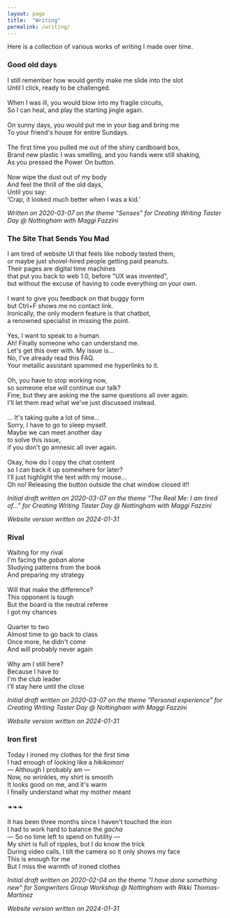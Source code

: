 ```yaml
---
layout: page
title:  "Writing"
permalink: /writing/
---
```


Here is a collection of various works of writing I made over time.

### Good old days

I still remember how would gently make me slide into the slot<br>
Until I click, ready to be challenged.<br>
<br>
When I was ill, you would blow into my fragile circuits,<br>
So I can heal, and play the starting jingle again.<br>
<br>
On sunny days, you would put me in your bag and bring me<br>
To your friend's house for entire Sundays.<br>
<br>
The first time you pulled me out of the shiny cardboard box,<br>
Brand new plastic I was smelling, and you hands were still shaking,<br>
As you pressed the Power On button.<br>
<br>
Now wipe the dust out of my body<br>
And feel the thrill of the old days,<br>
Until you say:<br>
‘Crap, it looked much better when I was a kid.’<br>

*Written on 2020-03-07 on the theme "Senses" for Creating Writing Taster Day @ Nottingham with Maggi Fazzini*

### The Site That Sends You Mad

I am tired of website UI that feels like nobody tested them,<br>
or maybe just shovel-hired people getting paid peanuts.<br>
Their pages are digital time machines<br>
that put you back to web 1.0, before "UX was invented",<br>
but without the excuse of having to code everything on your own.<br>
<br>
I want to give you feedback on that buggy form<br>
but Ctrl+F shows me no contact link.<br>
Ironically, the only modern feature is that chatbot,<br>
a renowned specialist in missing the point.<br>
<br>
Yes, I want to speak to a human.<br>
Ah! Finally someone who can understand me.<br>
Let's get this over with. My issue is...<br>
No, I've already read this FAQ.<br>
Your metallic assistant spammed me hyperlinks to it.<br>
<br>
Oh, you have to stop working now,<br>
so someone else will continue our talk?<br>
Fine, but they are asking me the same questions all over again.<br>
I'll let them read what we've just discussed instead.<br>
<br>
... It's taking quite a lot of time...<br>
Sorry, I have to go to sleep myself.<br>
Maybe we can meet another day<br>
to solve this issue,<br>
if you don't go amnesic all over again.<br>
<br>
Okay, how do I copy the chat content<br>
so I can back it up somewhere for later?<br>
I'll just highlight the text with my mouse...<br>
Oh no! Releasing the button outside the chat window closed it!!<br>

*Initial draft written on 2020-03-07 on the theme "The Real Me: I am tired of..." for Creating Writing Taster Day @ Nottingham with Maggi Fazzini*

*Website version written on 2024-01-31*

### Rival

Waiting for my rival<br>
I'm facing the *goban* alone<br>
Studying patterns from the book<br>
And preparing my strategy<br>
<br>
Will that make the difference?<br>
This opponent is tough<br>
But the board is the neutral referee<br>
I got my chances<br>
<br>
Quarter to two<br>
Almost time to go back to class<br>
Once more, he didn't come<br>
And will probably never again<br>
<br>
Why am I still here?<br>
Because I have to<br>
I'm the club leader<br>
I'll stay here until the close<br>

*Initial draft written on 2020-03-07 on the theme "Personal experience" for Creating Writing Taster Day @ Nottingham with Maggi Fazzini*

*Website version written on 2024-01-31*

### Iron first

Today I ironed my clothes for the first time<br>
I had enough of looking like a *hikikomori*<br>
— Although I probably am —<br>
Now, no wrinkles, my shirt is smooth<br>
It looks good on me, and it's warm<br>
I finally understand what my mother meant<br>
<br>
❧❧❧<br>
<br>
It has been three months since I haven't touched the iron<br>
I had to work hard to balance the *gacha*<br>
— So no time left to spend on futility —<br>
My shirt is full of ripples, but I do know the trick<br>
During video calls, I tilt the camera so it only shows my face<br>
This is enough for me<br>
But I miss the warmth of ironed clothes<br>

*Initial draft written on 2020-02-04 on the theme "I have done something new" for Songwriters Group Workshop @ Nottingham with Rikki Thomas-Martinez*

*Website version written on 2024-01-31*